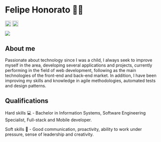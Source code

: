 # Felipe Honorato 👨‍💻

<a href="https://www.linkedin.com/in/felipehonorato/" target="_blank"><img align="center" src="https://cdn.jsdelivr.net/npm/simple-icons@3.0.1/icons/linkedin.svg" alt="maykbrito" height="20" width="20" /></a>
<a href="https://www.instagram.com/felipehonorat0/" target="_blank"><img align="center" src="https://cdn.jsdelivr.net/npm/simple-icons@3.0.1/icons/instagram.svg" alt="maykbrito" height="20" width="20" /></a>

![](https://github-readme-stats.vercel.app/api?username=felipehonoratods&theme=radical&hide_border=false&include_all_commits=true&count_private=true)<br/>

## About me

Passionate about technology since I was a child, I always seek to improve myself in the area, developing several applications and projects, currently performing in the field of web development, following as the main technologies of the front-end and back-end market.
In addition, I have been improving my skills and knowledge in agile methodologies, automated tests and design patterns.

## Qualifications 

Hard skills 💻 - Bachelor in Information Systems, Software Engineering Specialist, Full-stack and Mobile developer.

Soft skills 🔧 - Good communication, proactivity, ability to work under pressure, sense of leadership and creativity.

